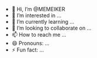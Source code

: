 - 👋 Hi, I’m @MEMEIKER
- 👀 I’m interested in ...
- 🌱 I’m currently learning ...
- 💞️ I’m looking to collaborate on ...
- 📫 How to reach me ...
- 😄 Pronouns: ...
- ⚡ Fun fact: ...

<!---
MEMEIKER/MEMEIKER is a ✨ special ✨ repository because its `README.md` (this file) appears on your GitHub profile.
You can click the Preview link to take a look at your changes.
--->

